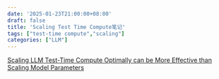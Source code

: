 ```yaml
---
date: '2025-01-23T21:00:00+08:00'
draft: false
title: 'Scaling Test Time Compute笔记'
tags: ["test-time compute","scaling"]
categories: ["LLM"]
---
```


[Scaling LLM Test-Time Compute Optimally can be More Effective than Scaling Model Parameters](https://xves6ft58q.feishu.cn/docx/QF3nd0H9ooEFCpxM8kycb7yBnic?from=from_copylink)
